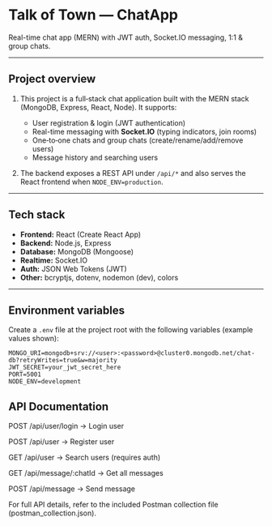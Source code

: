 
# Talk of Town — ChatApp
Real-time chat app (MERN) with JWT auth, Socket.IO messaging, 1:1 & group chats.

---

## Project overview

1. This project is a full‑stack chat application built with the MERN stack (MongoDB, Express, React, Node). It supports:

   * User registration & login (JWT authentication)
   * Real-time messaging with **Socket.IO** (typing indicators, join rooms)
   * One‑to‑one chats and group chats (create/rename/add/remove users)
   * Message history and searching users

2. The backend exposes a REST API under `/api/*` and also serves the React frontend when `NODE_ENV=production`.

---

##  Tech stack

* **Frontend:** React (Create React App)
* **Backend:** Node.js, Express
* **Database:** MongoDB (Mongoose)
* **Realtime:** Socket.IO
* **Auth:** JSON Web Tokens (JWT)
* **Other:** bcryptjs, dotenv, nodemon (dev), colors

---

##  Environment variables

Create a `.env` file at the project root with the following variables (example values shown):
```
MONGO_URI=mongodb+srv://<user>:<password>@cluster0.mongodb.net/chat-db?retryWrites=true&w=majority
JWT_SECRET=your_jwt_secret_here
PORT=5001
NODE_ENV=development
```
## API Documentation

POST /api/user/login → Login user

POST /api/user → Register user

GET /api/user → Search users (requires auth)

GET /api/message/:chatId → Get all messages

POST /api/message → Send message

For full API details, refer to the included Postman collection file (postman_collection.json).

